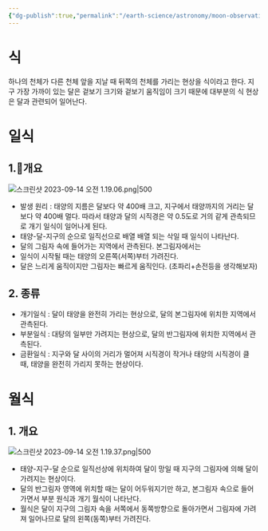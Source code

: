 ```yaml
---
{"dg-publish":true,"permalink":"/earth-science/astronomy/moon-observation/solar-eclipse-and-lunar-eclipase/","tags":["earth"]}
---
```


# 식
하나의 천체가 다른 천체 앞을 지날 때 뒤쪽의 천체를 가리는 현상을 식이라고 한다. 지구 가장 가까이 있는 달은 겉보기 크기와 겉보기 움직임이 크기 때문에 대부분의 식 현상은 달과 관련되어 일어난다.
# 일식
## 1.개요
![스크린샷 2023-09-14 오전 1.19.06.png|500](/img/user/attatchments/%EC%8A%A4%ED%81%AC%EB%A6%B0%EC%83%B7%202023-09-14%20%EC%98%A4%EC%A0%84%201.19.06.png)
- 발생 원리 : 태양의 지름은 달보다 약 400배 크고, 지구에서 태양까지의 거리는 달보다 약 400배 멀다. 따라서 태양과 달의 시직경은 약 0.5도로 거의 같게 관측되므로 개기 일식이 일어나게 된다.
- 태양-달-지구의 순으로 일직선으로 배열 배열 되는 삭일 때 일식이 나타난다.
- 달의 그림자 속에 들어가는 지역에서 관측된다. 본그림자에서는 
- 일식이 시작될 때는 태양의 오른쪽(서쪽)부터 가려진다. 
- 달은 느리게 움직이지만 그림자는 빠르게 움직인다. (초파리+손전등을 생각해보자)
## 2. 종류
- 개기일식 : 달이 태양을 완전히 가리는 현상으로, 달의 본그림자에 위치한 지역에서 관측된다.
- 부분일식 : 대턍의 일부만 가려지는 현상으로, 달의 반그림자에 위치한 지역에서 관측된다.
- 금환일식 : 지구와 달 사이의 거리가 멀어져 시직경이 작거나 태양의 시직경이 클 때, 태양을 완전히 가리지 못하는 현상이다.
# 월식
## 1. 개요
![스크린샷 2023-09-14 오전 1.19.37.png|500](/img/user/attatchments/%EC%8A%A4%ED%81%AC%EB%A6%B0%EC%83%B7%202023-09-14%20%EC%98%A4%EC%A0%84%201.19.37.png)
- 태양-지구-달 순으로 일직선상에 위치하여 달이 망일 때 지구의 그림자에 의해 달이 가려지는 현상이다.
- 달의 반그림자 영역에 위치할 때는 달이 어두워지기만 하고, 본그림자 속으로 들어가면서 부분 원식과 개기 월식이 나타난다.
- 월식은 달이 지구의 그림자 속을 서쪽에서 동쪽방향으로 돌아가면서 그림자에 가려져 일어나므로 달의 왼쪽(동쪽)부터 가려진다.